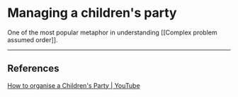 # Managing a children's party
One of the most popular metaphor in understanding [[Complex problem assumed order]].

----
## References
[How to organise a Children's Party | YouTube](https://www.youtube.com/watch?v=Miwb92eZaJg)

<!-- #evergreen -->

<!-- {BearID:E34C1727-D0E1-495B-BE87-5E919888018F} -->
